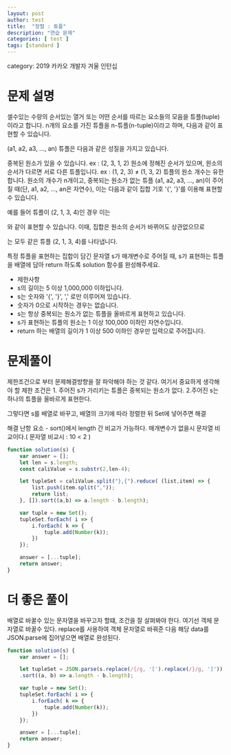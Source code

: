 ```yaml
---
layout: post
author: test
title:  "정렬 : 튜플"
description: "연습 문제"
categories: [ test ]
tags: [standard ]
---
```

category: 2019 카카오 개발자 겨울 인턴십

# 문제 설명

  셀수있는 수량의 순서있는 열거 또는 어떤 순서를 따르는 요소들의 모음을 튜플(tuple)이라고 합니다. n개의 요소를 가진 튜플을 n-튜플(n-tuple)이라고 하며, 다음과 같이 표현할 수 있습니다.

  (a1, a2, a3, ..., an)
  튜플은 다음과 같은 성질을 가지고 있습니다.

  중복된 원소가 있을 수 있습니다. ex : (2, 3, 1, 2)
  원소에 정해진 순서가 있으며, 원소의 순서가 다르면 서로 다른 튜플입니다. ex : (1, 2, 3) ≠ (1, 3, 2)
  튜플의 원소 개수는 유한합니다.
  원소의 개수가 n개이고, 중복되는 원소가 없는 튜플 (a1, a2, a3, ..., an)이 주어질 때(단, a1, a2, ..., an은 자연수), 이는 다음과 같이 집합 기호 '{', '}'를 이용해 표현할 수 있습니다.
 
  예를 들어 튜플이 (2, 1, 3, 4)인 경우 이는

  와 같이 표현할 수 있습니다. 이때, 집합은 원소의 순서가 바뀌어도 상관없으므로


  는 모두 같은 튜플 (2, 1, 3, 4)를 나타냅니다.

  특정 튜플을 표현하는 집합이 담긴 문자열 s가 매개변수로 주어질 때, s가 표현하는 튜플을 배열에 담아 return 하도록 solution 함수를 완성해주세요.

  - 제한사항
   - s의 길이는 5 이상 1,000,000 이하입니다.
   - s는 숫자와 '{', '}', ',' 로만 이루어져 있습니다.
   - 숫자가 0으로 시작하는 경우는 없습니다.
   - s는 항상 중복되는 원소가 없는 튜플을 올바르게 표현하고 있습니다.
   - s가 표현하는 튜플의 원소는 1 이상 100,000 이하인 자연수입니다.
   - return 하는 배열의 길이가 1 이상 500 이하인 경우만 입력으로 주어집니다.


# 문제풀이
  제한조건으로 부터 문제해결방향을 잘 파악해야 하는 것 같다.
  여기서 중요하게 생각해야 할 제한 조건은 1. 주어진 s가 가리키는 튜플은 중복되는 원소가 없다. 2.주어진 s는 하나의 튜플을 올바르게 표현한다.

  그렇다면 s를 배열로 바꾸고, 배열의 크기에 따라 정렬한 뒤 Set에 넣어주면 해결
  
   해결 난항 요소 - sort()에서 length 간 비교가 가능하다. 매개변수가 없을시 문자열 비교이다.( 문자열 비교시 : 10 < 2 )

```javascript
function solution(s) {
    var answer = [];
    let len = s.length;
    const caliValue = s.substr(2,len-4);

    let tupleSet = caliValue.split("},{").reduce( (list,item) => {
        list.push(item.split(","));
        return list;
    }, []).sort((a,b) => a.length - b.length);

    var tuple = new Set();
    tupleSet.forEach( i => {
        i.forEach( k => {
            tuple.add(Number(k));
        })
    });

    answer = [...tuple];
    return answer;
}
```
# 더 좋은 풀이
  배열로 바꿀수 있는 문자열을 바꾸고자 할떄, 조건을 잘 살펴봐야 한다.
  여기선 객체 문자열로 바꿀수 있다.
  replace를 사용하여 객체 문자열로 바꿔준 다음 해당 data를 JSON.parse에 집어넣으면 배열로 완성된다.

```javascript
function solution(s) {
    var answer = [];

    let tupleSet = JSON.parse(s.replace(/{/g, '[').replace(/}/g, ']'))
    .sort((a, b) => a.length - b.length);

    var tuple = new Set();
    tupleSet.forEach( i => {
        i.forEach( k => {
            tuple.add(Number(k));
        })
    });

    answer = [...tuple];
    return answer;
}
```
